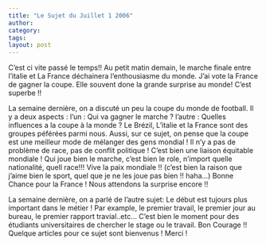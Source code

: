 ```yaml
---
title: "Le Sujet du Juillet 1 2006"
author:
category: 
tags: 
layout: post
---
```

C’est ci vite passé le temps!! Au petit matin demain, le marche finale entre l’italie et La France   déchainera l’enthousiasme du monde.  J’ai vote la France de gagner la coupe.  Elle souvent done la grande surprise au monde! C’est superbe !!

La semaine dernière, on a discuté un peu la coupe du monde de football.  Il y a deux aspects : l’un : Qui va gagner le marche ? l’autre : Quelles influences a la coupe à la monde ?  Le Brézil, L’italie et la France sont des groupes péférées parmi nous.  Aussi, sur ce sujet, on pense que la coupe est une meilleur mode de mélanger des gens mondial !  Il n’y a pas de problème de race, pas de conflit politique !  C’est bien une liaison équitable mondiale ! Qui joue bien le marche, c’est bien le role, n’import quelle nationalité, quell race!!!  Vive la paix mondiale !!  (c’est bien la raison que j’aime bien le sport, quel que je ne les joue pas bien !! haha…)  Bonne Chance pour la France ! Nous attendons la surprise encore !!

La semaine dernière, on a parlé de l’autre sujet:  Le début est tujours plus important dans le   métier !  Par example, le premier travail, le premier jour au bureau, le premier rapport travial..etc…  C’est bien le moment pour des étudiants universitaires de chercher le stage ou le travail.  Bon Courage !!  Quelque articles pour ce sujet sont bienvenus ! Merci !

